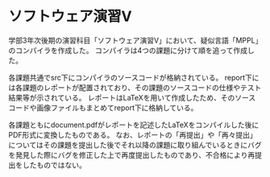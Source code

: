 # ソフトウェア演習V
学部3年次後期の演習科目「ソフトウェア演習V」において、疑似言語「MPPL」のコンパイラを作成した。
コンパイラは4つの課題に分けて順を追って作成した。

各課題共通でsrc下にコンパイラのソースコードが格納されている。
report下には各課題のレポートが配置されており、その課題のソースコードの仕様やテスト結果等が示されている。
レポートはLaTeXを用いて作成したため、そのソースコードや画像ファイルもまとめてreport下に格納している。

各課題ともにdocument.pdfがレポートを記述したLaTeXをコンパイルした後にPDF形式に変換したものである。
なお、レポートの「再提出」や「再々提出」についてはその課題を提出した後でそれ以降の課題に取り組んでいるときにバグを発見した際にバグを修正した上で再度提出したものであり、不合格により再提出をしたものではない。
